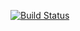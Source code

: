 [![Build Status](https://travis-ci.org/LiloBar/bootcamp-terminal-tests.svg?branch=master)](https://travis-ci.org/LiloBar/bootcamp-terminal-tests)
